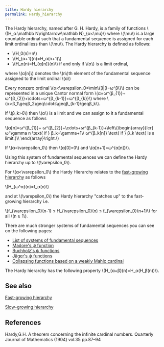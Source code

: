 ```yaml
---
title: Hardy hierarchy
permalink: Hardy_hierarchy
---
```












The Hardy hierarchy, named after G. H. Hardy, is a family of functions
\\((H\_α:\\mathbb N\\rightarrow\\mathbb N)\_{α&lt;\\mu}\\)
where \\(\\mu\\) is a large countable ordinal such that a fundamental
sequence is assigned for each limit ordinal less than \\(\\mu\\). The
Hardy hierarchy is defined as follows:

-   \\(H\_0(n)=n\\)
-   \\(H\_{α+1}(n)=H\_α(n+1)\\)
-   \\(H\_α(n)=H\_{α\[n\]}(n)\\) if and only if
    \\(α\\) is a limit ordinal,

where \\(α\[n\]\\) denotes the \\(n\\)th element of the
fundamental sequence assigned to the limit ordinal \\(α\\)

Every nonzero ordinal
\\(α&lt;\\varepsilon\_0=\\min\\{β\|β=ω^β\\}\\)
can be represented in a unique Cantor normal form
\\(α=ω^{β\_{1}}+
ω^{β\_{2}}+\\cdots+ω^{β\_{k-1}}+ω^{β\_{k}}\\)
where
\\(α&gt;β\_1\\geqβ\_2\\geq\\cdots\\geqβ\_{k-1}\\geqβ\_k\\).

If \\(β\_k&gt;0\\) then \\(α\\) is a limit and we can assign
to it a fundamental sequence as follows

\\(α\[n\]=ω^{β\_{1}}+
ω^{β\_{2}}+\\cdots+ω^{β\_{k-1}}+\\left\\{\\begin{array}{lcr}
ω^\\gamma n \\text{ if } β\_k=\\gamma+1\\\\
ω^{β\_k\[n\]} \\text{ if } β\_k \\text{ is a limit.}\\\\
\\end{array}\\right.\\)

  
If \\(α=\\varepsilon\_0\\) then \\(α\[0\]=0\\) and
\\(α\[n+1\]=ω^{α\[n\]}\\).

Using this system of fundamental sequences we can define the Hardy
hierarchy up to \\(\\varepsilon\_0\\).

For \\(α&lt;\\varepsilon\_0\\) the Hardy Hierarchy relates to the
[fast-growing
hierarchy](Fast-growing_hierarchy "Fast-growing hierarchy")
as follows

\\(H\_{ω^α}(n)=f\_α(n)\\)

and at \\(\\varepsilon\_0\\) the Hardy hierarchy "catches up" to the
fast-growing hierarchy i.e.

\\(f\_{\\varepsilon\_0}(n-1) ≤ H\_{\\varepsilon\_0}(n) ≤
f\_{\\varepsilon\_0}(n+1)\\) for all \\(n ≥ 1\\).

There are much stronger systems of fundamental sequences you can see on
the following pages:

-   <a href="http://googology.wikia.com/wiki/List_of_systems_of_fundamental_sequences" class="external text">List of systems of fundamental sequences</a>
-   [Madore's ψ
    function](Madore%27s_%CF%88_function "Madore's ψ function")
-   [Buchholz's ψ
    functions](Buchholz%27s_%CF%88_functions "Buchholz's ψ functions")
-   [Jäger's ψ
    functions](J%C3%A4ger%27s_collapsing_functions_and_%CF%81-inaccessible_ordinals "Jäger's collapsing functions and ρ-inaccessible ordinals")
-   [Collapsing functions based on a weakly Mahlo
    cardinal](User_blog:Denis_Maksudov/Ordinal_functions_collapsing_the_least_weakly_Mahlo_cardinal;_a_system_of_fundamental_sequences "User blog:Denis Maksudov/Ordinal functions collapsing the least weakly Mahlo cardinal; a system of fundamental sequences")

The Hardy hierarchy has the following property
\\(H\_{α+β}(n)=H\_α(H\_β(n))\\).

## See also

[Fast-growing
hierarchy](Fast-growing_hierarchy "Fast-growing hierarchy")

[Slow-growing
hierarchy](Slow-growing_hierarchy "Slow-growing hierarchy")

## References

Hardy,G.H. A theorem concerning the infinite cardinal numbers. Quarterly
Journal of Mathematics (1904) vol.35 pp.87–94


